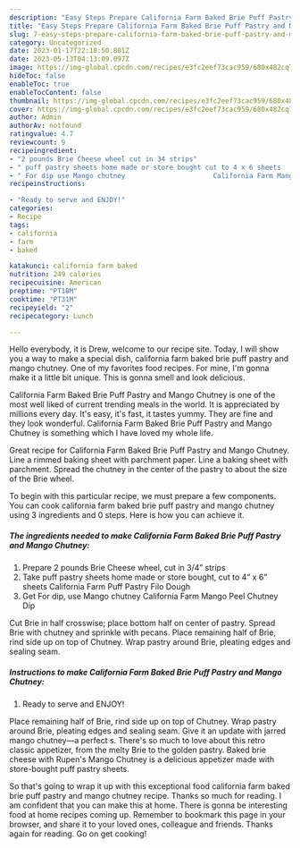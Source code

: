 ```yaml
---
description: "Easy Steps Prepare California Farm Baked Brie Puff Pastry and Mango Chutney the Very Delicious}"
title: "Easy Steps Prepare California Farm Baked Brie Puff Pastry and Mango Chutney the Very Delicious}"
slug: 7-easy-steps-prepare-california-farm-baked-brie-puff-pastry-and-mango-chutney-the-very-delicious
category: Uncategorized
date: 2023-01-17T22:18:50.801Z
date: 2023-05-13T04:13:09.097Z
image: https://img-global.cpcdn.com/recipes/e3fc2eef73cac959/680x482cq70/california-farm-baked-brie-puff-pastry-and-mango-chutney-recipe-main-photo.jpg
hideToc: false
enableToc: true
enableTocContent: false
thumbnail: https://img-global.cpcdn.com/recipes/e3fc2eef73cac959/680x482cq70/california-farm-baked-brie-puff-pastry-and-mango-chutney-recipe-main-photo.jpg
cover: https://img-global.cpcdn.com/recipes/e3fc2eef73cac959/680x482cq70/california-farm-baked-brie-puff-pastry-and-mango-chutney-recipe-main-photo.jpg
author: Admin
authorAv: notfound
ratingvalue: 4.7
reviewcount: 9
recipeingredient:
- "2 pounds Brie Cheese wheel cut in 34 strips"
- " puff pastry sheets home made or store bought cut to 4 x 6 sheets                      California Farm Puff Pastry Filo Dough"
- " For dip use Mango chutney                      California Farm Mango Peel Chutney Dip"
recipeinstructions:

- "Ready to serve and ENJOY!"
categories:
- Recipe
tags:
- california
- farm
- baked

katakunci: california farm baked 
nutrition: 249 calories
recipecuisine: American
preptime: "PT18M"
cooktime: "PT31M"
recipeyield: "2"
recipecategory: Lunch

---
```



Hello everybody, it is Drew, welcome to our recipe site. Today, I will show you a way to make a special dish, california farm baked brie puff pastry and mango chutney. One of my favorites food recipes. For mine, I'm gonna make it a little bit unique. This is gonna smell and look delicious.

California Farm Baked Brie Puff Pastry and Mango Chutney is one of the most well liked of current trending meals in the world. It is appreciated by millions every day. It's easy, it's fast, it tastes yummy. They are fine and they look wonderful. California Farm Baked Brie Puff Pastry and Mango Chutney is something which I have loved my whole life.

Great recipe for California Farm Baked Brie Puff Pastry and Mango Chutney. Line a rimmed baking sheet with parchment paper. Line a baking sheet with parchment. Spread the chutney in the center of the pastry to about the size of the Brie wheel.


To begin with this particular recipe, we must prepare a few components. You can cook california farm baked brie puff pastry and mango chutney using 3 ingredients and 0 steps. Here is how you can achieve it.

<!--inarticleads1-->

##### The ingredients needed to make California Farm Baked Brie Puff Pastry and Mango Chutney:

1. Prepare 2 pounds Brie Cheese wheel, cut in 3/4” strips
1. Take  puff pastry sheets home made or store bought, cut to 4” x 6” sheets                      California Farm Puff Pastry Filo Dough
1. Get  For dip, use Mango chutney                      California Farm Mango Peel Chutney Dip


Cut Brie in half crosswise; place bottom half on center of pastry. Spread Brie with chutney and sprinkle with pecans. Place remaining half of Brie, rind side up on top of Chutney. Wrap pastry around Brie, pleating edges and sealing seam. 

<!--inarticleads2-->

##### Instructions to make California Farm Baked Brie Puff Pastry and Mango Chutney:


1. Ready to serve and ENJOY!

Place remaining half of Brie, rind side up on top of Chutney. Wrap pastry around Brie, pleating edges and sealing seam. Give it an update with jarred mango chutney—a perfect s. There&#39;s so much to love about this retro classic appetizer, from the melty Brie to the golden pastry. Baked brie cheese with Rupen&#39;s Mango Chutney is a delicious appetizer made with store-bought puff pastry sheets. 

So that's going to wrap it up with this exceptional food california farm baked brie puff pastry and mango chutney recipe. Thanks so much for reading. I am confident that you can make this at home. There is gonna be interesting food at home recipes coming up. Remember to bookmark this page in your browser, and share it to your loved ones, colleague and friends. Thanks again for reading. Go on get cooking!
